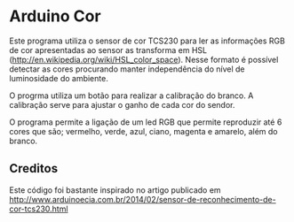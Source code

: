 # Arduino Cor

Este programa utiliza o sensor de cor TCS230 para ler as informações RGB de cor apresentadas ao sensor 
as transforma em HSL (http://en.wikipedia.org/wiki/HSL_color_space).
Nesse formato é possível detectar as cores procurando manter independência do nível de luminosidade
do ambiente.

O progrma utiliza um botão para realizar a calibração do branco.
A calibração serve para ajustar o ganho de cada cor do sendor.

O programa permite a ligação de um led RGB que permite reproduzir até
6 cores que são; vermelho, verde, azul, ciano, magenta e amarelo, além do branco.

## Creditos

Este código foi bastante inspirado no artigo publicado em 
http://www.arduinoecia.com.br/2014/02/sensor-de-reconhecimento-de-cor-tcs230.html
